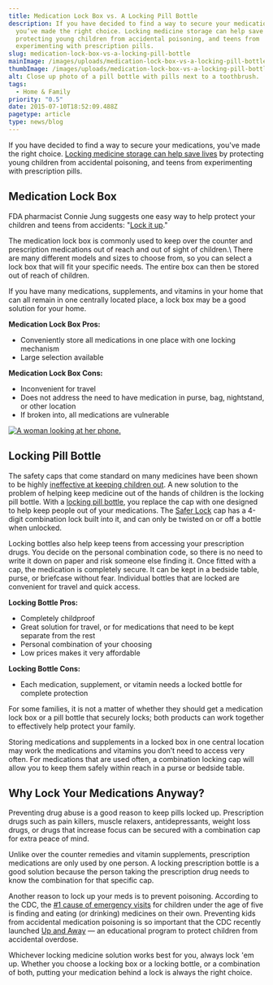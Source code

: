 ```yaml
---
title: Medication Lock Box vs. A Locking Pill Bottle
description: If you have decided to find a way to secure your medications,
  you’ve made the right choice. Locking medicine storage can help save lives by
  protecting young children from accidental poisoning, and teens from
  experimenting with prescription pills.
slug: medication-lock-box-vs-a-locking-pill-bottle
mainImage: /images/uploads/medication-lock-box-vs-a-locking-pill-bottle.jpg
thumbImage: /images/uploads/medication-lock-box-vs-a-locking-pill-bottle.jpg
alt: Close up photo of a pill bottle with pills next to a toothbrush.
tags:
  - Home & Family
priority: "0.5"
date: 2015-07-10T18:52:09.488Z
pagetype: article
type: news/blog
---
```

If you have decided to find a way to secure your medications, you've made the right choice. [Locking medicine storage can help save lives](https://blog.saferlockrx.com/blog/5-ways-locking-medicine-storage-saves-lives) by protecting young children from accidental poisoning, and teens from experimenting with prescription pills.

## Medication Lock Box

FDA pharmacist Connie Jung suggests one easy way to help protect your children and teens from accidents: "[Lock it up](https://www.fda.gov/ForConsumers/ConsumerUpdates/ucm272905.htm)."

The medication lock box is commonly used to keep over the counter and prescription medications out of reach and out of sight of children.\ There are many different models and sizes to choose from, so you can select a lock box that will fit your specific needs. The entire box can then be stored out of reach of children.

If you have many medications, supplements, and vitamins in your home that can all remain in one centrally located place, a lock box may be a good solution for your home.

**Medication Lock Box Pros:**

* Conveniently store all medications in one place with one locking mechanism
* Large selection available

**Medication Lock Box Cons:**

* Inconvenient for travel
* Does not address the need to have medication in purse, bag, nightstand, or other location
* If broken into, all medications are vulnerable

[![A woman looking at her phone.](/images/uploads/rxguardian-well-rx-graphic.jpg "Save up to 80 percent on prescription drugs.")](https://www.wellrx.com/rx-discount-card/enroll/?invitecode=SaferLock%20&utm_source=SaferLock%20&utm_medium=affiliate&utm_campaign=%3cblogs%3E "WellRx Link")

## Locking Pill Bottle

The safety caps that come standard on many medicines have been shown to be highly [ineffective at keeping children out](https://www.today.com/health/child-safety-caps-do-they-really-protect-your-kids-t14111). A new solution to the problem of helping keep medicine out of the hands of children is the locking pill bottle. With a [locking pill bottle](https://saferlock.wpengine.com/product/safer-lock/), you replace the cap with one designed to help keep people out of your medications. The [Safer Lock](https://saferlock.wpengine.com/) cap has a 4-digit combination lock built into it, and can only be twisted on or off a bottle when unlocked.

Locking bottles also help keep teens from accessing your prescription drugs. You decide on the personal combination code, so there is no need to write it down on paper and risk someone else finding it. Once fitted with a cap, the medication is completely secure. It can be kept in a bedside table, purse, or briefcase without fear. Individual bottles that are locked are convenient for travel and quick access.

**Locking Bottle Pros:**

* Completely childproof
* Great solution for travel, or for medications that need to be kept separate from the rest
* Personal combination of your choosing
* Low prices makes it very affordable

**Locking Bottle Cons:**

* Each medication, supplement, or vitamin needs a locked bottle for complete protection

For some families, it is not a matter of whether they should get a medication lock box or a pill bottle that securely locks; both products can work together to effectively help protect your family.

Storing medications and supplements in a locked box in one central location may work the medications and vitamins you don’t need to access very often. For medications that are used often, a combination locking cap will allow you to keep them safely within reach in a purse or bedside table.

## Why Lock Your Medications Anyway?

Preventing drug abuse is a good reason to keep pills locked up. Prescription drugs such as pain killers, muscle relaxers, antidepressants, weight loss drugs, or drugs that increase focus can be secured with a combination cap for extra peace of mind.

Unlike over the counter remedies and vitamin supplements, prescription medications are only used by one person. A locking prescription bottle is a good solution because the person taking the prescription drug needs to know the combination for that specific cap.

Another reason to lock up your meds is to prevent poisoning. According to the CDC, the [\#1 cause of emergency visits](https://www.cdc.gov/MedicationSafety/parents_childrenAdverseDrugEvents.html) for children under the age of five is finding and eating (or drinking) medicines on their own. Preventing kids from accidental medication poisoning is so important that the CDC recently launched [Up and Away](https://upandaway.org/) — an educational program to protect children from accidental overdose.

Whichever locking medicine solution works best for you, always lock 'em up. Whether you choose a locking box or a locking bottle, or a combination of both, putting your medication behind a lock is always the right choice.

